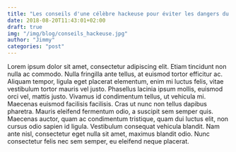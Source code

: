 ```yaml
---
title: "Les conseils d'une célèbre hackeuse pour éviter les dangers du web"
date: 2018-08-20T11:43:01+02:00
draft: true
img: "/img/blog/conseils_hackeuse.jpg"
author: "Jimmy"
categories: "post"
---
```


Lorem ipsum dolor sit amet, consectetur adipiscing elit. Etiam tincidunt non nulla ac commodo. Nulla fringilla ante tellus, at euismod tortor efficitur ac. Aliquam tempor, ligula eget placerat elementum, enim mi luctus felis, vitae vestibulum tortor mauris vel justo. Phasellus lacinia ipsum mollis, euismod orci vel, mattis justo. Vivamus id condimentum tellus, ut vehicula mi. Maecenas euismod facilisis facilisis. Cras ut nunc non tellus dapibus pharetra. Mauris eleifend fermentum odio, a suscipit sem semper quis. Maecenas auctor, quam ac condimentum tristique, quam dui luctus elit, non cursus odio sapien id ligula. Vestibulum consequat vehicula blandit. Nam ante nisl, consectetur eget nulla sit amet, maximus blandit odio. Nunc consectetur felis nec sem semper, eu eleifend neque placerat.
